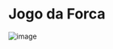 # Jogo da Forca


![image](https://github.com/ianmarcel/Jogo-da-Forca-Js/assets/67931439/ffdfc04d-cf49-4522-ad89-94c158b675df)

